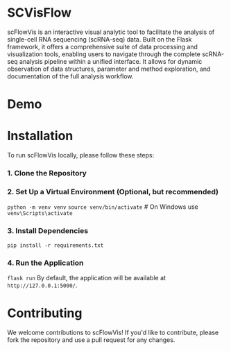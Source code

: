 # SCVisFlow
scFlowVis is an interactive visual analytic tool to facilitate the analysis of single-cell RNA sequencing (scRNA-seq) data. Built on the Flask framework, it offers a comprehensive suite of data processing and visualization tools, enabling users to navigate through the complete scRNA-seq analysis pipeline within a unified interface. It allows for dynamic observation of data structures, parameter and method exploration, and documentation of the full analysis workflow.

# Demo

# Installation
To run scFlowVis locally, please follow these steps:

### 1. Clone the Repository

### 2. Set Up a Virtual Environment (Optional, but recommended)
`python -m venv venv`
`source venv/bin/activate`  # On Windows use `venv\Scripts\activate`

### 3. Install Dependencies
`pip install -r requirements.txt`

### 4. Run the Application
`flask run`
By default, the application will be available at `http://127.0.0.1:5000/`.

# Contributing
We welcome contributions to scFlowVis! If you'd like to contribute, please fork the repository and use a pull request for any changes. 
